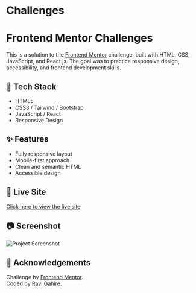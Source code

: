 # Challenges
# Frontend Mentor Challenges

This is a solution to the [Frontend Mentor](https://www.frontendmentor.io) challenge, built with HTML, CSS, JavaScript, and React.js. The goal was to practice responsive design, accessibility, and frontend development skills.

## 🔧 Tech Stack

- HTML5  
- CSS3 / Tailwind / Bootstrap 
- JavaScript / React 
- Responsive Design  

## ✨ Features

- Fully responsive layout  
- Mobile-first approach  
- Clean and semantic HTML  
- Accessible design  

## 🚀 Live Site

[Click here to view the live site](#) 

## 📷 Screenshot

![Project Screenshot](./screenshot.jpg) 


## 💬 Acknowledgements

Challenge by [Frontend Mentor](https://www.frontendmentor.io).  
Coded by [Ravi Gahire](https://github.com/yourusername).

